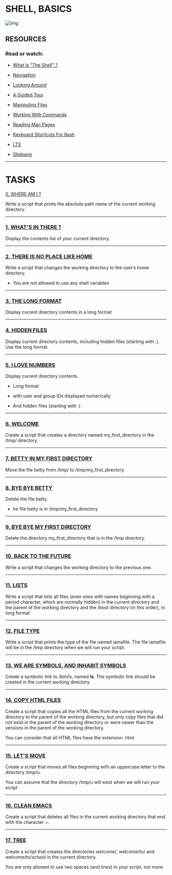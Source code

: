 # SHELL, BASICS

![img](https://s3.amazonaws.com/intranet-projects-files/holbertonschool-sysadmin_devops/205/image.jpg)


## RESOURCES

### Read or watch: 

- [What Is "The Shell" ?](https://intranet.hbtn.io/rltoken/aygkrwOyI_yLtXHF1Yj0QQ)

- [Navigation](https://intranet.hbtn.io/rltoken/fMDkg3TKjANJSPTROMQSpA)

- [Looking Around](https://intranet.hbtn.io/rltoken/isPTWCOgTjeLaonZg8Rl5g)

- [A Guided Tour](https://intranet.hbtn.io/rltoken/GznRkhU3QTWAWwDeZ-k9Pw)

- [Manipuling Files](https://intranet.hbtn.io/rltoken/GA2UvOhDOjwa-NtbazvlCQ)

- [Working With Commands](https://intranet.hbtn.io/rltoken/ylGnKaanTSp3jIpXme9krg)

- [Reading Man Pages](https://intranet.hbtn.io/rltoken/52aXMywgSkXV07rFrX8eWw)

- [Keyboard Shortcuts For Bash](https://intranet.hbtn.io/rltoken/XXe2AD3TVWvNFwSP5_-YWQ)

- [LTS](https://wiki.ubuntu.com/LTS)

- [Shebang](https://intranet.hbtn.io/rltoken/_pJ5Fl2TaZVzW3jJy_mwKA)

------------------------
# TASKS


[0. WHERE AM I ?](https://github.com/MathieuMorel62/holbertonschool-shell/blob/master/basics/0-current_working_directory)

Write a script that prints the absolute path name of the current working directory.

--------------------

### [1. WHAT'S IN THERE ?](https://github.com/MathieuMorel62/holbertonschool-shell/blob/master/basics/1-listit)

Display the contents list of your current directory.

------------------------

### [2. THERE IS NO PLACE LIKE HOME](https://github.com/MathieuMorel62/holbertonschool-shell/blob/master/basics/2-bring_me_home)

Write a script that changes the working directory to the user’s home directory.

  - You are not allowed to use any shell variables

-------------------------

### [3. THE LONG FORMAT](https://github.com/MathieuMorel62/holbertonschool-shell/blob/master/basics/3-listfiles)

Display current directory contents in a long format

-------------------------

### [4. HIDDEN FILES](https://github.com/MathieuMorel62/holbertonschool-shell/blob/master/basics/4-listmorefiles)

Display current directory contents, including hidden files (starting with .). Use the long format.

--------------------------

### [5. I LOVE NUMBERS](https://github.com/MathieuMorel62/holbertonschool-shell/blob/master/basics/5-listfilesdigitonly)

Display current directory contents.
  
  - Long format

  - with user and group IDs displayed numerically

  - And hidden files (starting with .)

-------------------------

### [6. WELCOME](https://github.com/MathieuMorel62/holbertonschool-shell/blob/master/basics/6-firstdirectory)

Create a script that creates a directory named my_first_directory in the /tmp/ directory.

---------------------

### [7. BETTY IN MY FIRST DIRECTORY](https://github.com/MathieuMorel62/holbertonschool-shell/blob/master/basics/7-movethatfile)

Move the file betty from /tmp/ to /tmp/my_first_directory.

-------------------------

### [8. BYE BYE BETTY](https://github.com/MathieuMorel62/holbertonschool-shell/blob/master/basics/8-firstdelete)

Delete the file betty.

  - he file betty is in /tmp/my_first_directory

-------------------------

### [9. BYE BYE MY FIRST DIRECTORY](https://github.com/MathieuMorel62/holbertonschool-shell/blob/master/basics/9-firstdirdeletion)

Delete the directory my_first_directory that is in the /tmp directory.

-------------------------

### [10. BACK TO THE FUTURE](https://github.com/MathieuMorel62/holbertonschool-shell/blob/master/basics/10-back)

Write a script that changes the working directory to the previous one.

-----------------------------

### [11. LISTS](https://github.com/MathieuMorel62/holbertonschool-shell/blob/master/basics/11-lists)

Write a script that lists all files (even ones with names beginning with a period character, which are normally hidden) in the current directory and the parent of the working directory and the /boot directory (in this order), in long format.

---------------------------

### [12. FILE TYPE](https://github.com/MathieuMorel62/holbertonschool-shell/blob/master/basics/12-file_type)

Write a script that prints the type of the file named iamafile. The file iamafile will be in the /tmp directory when we will run your script.

-------------------------------

### [13. WE ARE SYMBOLS, AND INHABIT SYMBOLS](https://github.com/MathieuMorel62/holbertonschool-shell/blob/master/basics/13-symbolic_link)

Create a symbolic link to /bin/ls, named __ls__. The symbolic link should be created in the current working directory.

-------------------------

### [14. COPY HTML FILES](https://github.com/MathieuMorel62/holbertonschool-shell/blob/master/basics/14-copy_html)

Create a script that copies all the HTML files from the current working directory to the parent of the working directory, but only copy files that did not exist in the parent of the working directory or were newer than the versions in the parent of the working directory.

You can consider that all HTML files have the extension .html

--------------------

### [15. LET'S MOVE](https://github.com/MathieuMorel62/holbertonschool-shell/blob/master/basics/15-lets_move)

Create a script that moves all files beginning with an uppercase letter to the directory /tmp/u.

You can assume that the directory /tmp/u will exist when we will run your script

---------------------

### [16. CLEAN EMACS](https://github.com/MathieuMorel62/holbertonschool-shell/blob/master/basics/16-clean_emacs)

Create a script that deletes all files in the current working directory that end with the character ~.

--------------------

### [17. TREE](https://github.com/MathieuMorel62/holbertonschool-shell/blob/master/basics/17-tree)

Create a script that creates the directories welcome/, welcome/to/ and welcome/to/school in the current directory.

You are only allowed to use two spaces (and lines) in your script, not more.

